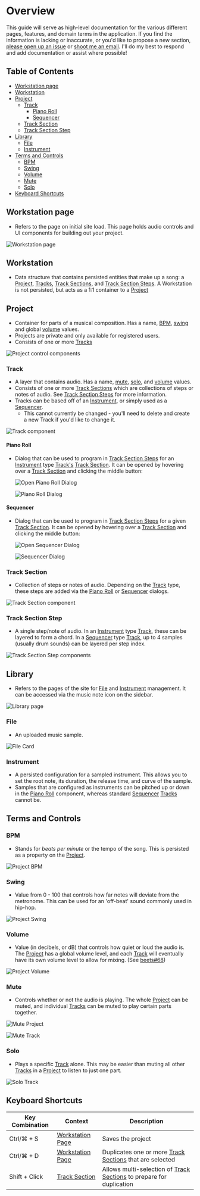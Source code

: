# Overview

This guide will serve as high-level documentation for the various different pages, features, and domain terms in the application. If you find the information is lacking or inaccurate, or you'd like to propose a new section, [please open up an issue](https://github.com/brandongregoryscott/beets/issues/new) or [shoot me an email](mailto:contact@brandonscott.me). I'll do my best to respond and add documentation or assist where possible!

## Table of Contents

-   [Workstation page](#workstation-page)
-   [Workstation](#workstation)
-   [Project](#project)
    -   [Track](#track)
        -   [Piano Roll](#piano-roll)
        -   [Sequencer](#sequencer)
    -   [Track Section](#track-section)
    -   [Track Section Step](#track-section-step)
-   [Library](#library)
    -   [File](#file)
    -   [Instrument](#instrument)
-   [Terms and Controls](#terms-and-controls)
    -   [BPM](#bpm)
    -   [Swing](#swing)
    -   [Volume](#volume)
    -   [Mute](#mute)
    -   [Solo](#solo)
-   [Keyboard Shortcuts](#keyboard-shortcuts)

## Workstation page

-   Refers to the page on initial site load. This page holds audio controls and UI components for building out your project.

![Workstation page](../../public/assets/WorkstationPage.png)

## Workstation

-   Data structure that contains persisted entities that make up a song: a [Project](#project), [Tracks](#track), [Track Sections](#track-section), and [Track Section Steps](#track-section-step). A Workstation is not persisted, but acts as a 1:1 container to a [Project](#project)

## Project

-   Container for parts of a musical composition. Has a name, [BPM](#bpm), [swing](#swing) and global [volume](#volume) values.
-   Projects are private and only available for registered users.
-   Consists of one or more [Tracks](#track)

![Project control components](../../public/assets/Project.png)

### Track

-   A layer that contains audio. Has a name, [mute](#mute), [solo](#solo), and [volume](#volume) values.
-   Consists of one or more [Track Sections](#track-section) which are collections of steps or notes of audio. See [Track Section Steps](#track-section-step) for more information.
-   Tracks can be based off of an [Instrument](#instrument), or simply used as a [Sequencer](#sequencer).
    -   This cannot currently be changed - you'll need to delete and create a new Track if you'd like to change it.

![Track component](../../public/assets/Track.png)

#### Piano Roll

-   Dialog that can be used to program in [Track Section Steps](#track-section-step) for an [Instrument](#instrument) type [Track's](#track) [Track Section](#track-section). It can be opened by hovering over a [Track Section](#track-section) and clicking the middle button:

    ![Open Piano Roll Dialog](../../public/assets/OpenPianoRoll.png)

    ![Piano Roll Dialog](../../public/assets/PianoRoll.png)

#### Sequencer

-   Dialog that can be used to program in [Track Section Steps](#track-section-step) for a given [Track Section](#track-section). It can be opened by hovering over a [Track Section](#track-section) and clicking the middle button:

    ![Open Sequencer Dialog](../../public/assets/OpenSequencer.png)

    ![Sequencer Dialog](../../public/assets/Sequencer.png)

### Track Section

-   Collection of steps or notes of audio. Depending on the [Track](#track) type, these steps are added via the [Piano Roll](#piano-roll) or [Sequencer](#sequencer) dialogs.

![Track Section component](../../public/assets/TrackSection.png)

### Track Section Step

-   A single step/note of audio. In an [Instrument](#instrument) type [Track](#track), these can be layered to form a chord. In a [Sequencer](#sequencer) type [Track](#track), up to 4 samples (usually drum sounds) can be layered per step index.

![Track Section Step components](../../public/assets/TrackSectionStep.png)

## Library

-   Refers to the pages of the site for [File](#file) and [Instrument](#instrument) management. It can be accessed via the music note icon on the sidebar.

![Library page](../../public/assets/Library.png)

### File

-   An uploaded music sample.

![File Card](../../public/assets/FileCard.png)

### Instrument

-   A persisted configuration for a sampled instrument. This allows you to set the root note, its duration, the release time, and curve of the sample.
-   Samples that are configured as instruments can be pitched up or down in the [Piano Roll](#piano-roll) component, whereas standard [Sequencer](#sequencer) [Tracks](#track) cannot be.

## Terms and Controls

### BPM

-   Stands for _beats per minute_ or the tempo of the song. This is persisted as a property on the [Project](#project).

![Project BPM](../../public/assets/ProjectBPM.png)

### Swing

-   Value from 0 - 100 that controls how far notes will deviate from the metronome. This can be used for an 'off-beat' sound commonly used in hip-hop.

![Project Swing](../../public/assets/ProjectSwing.png)

### Volume

-   Value (in decibels, or dB) that controls how quiet or loud the audio is. The [Project](#project) has a global volume level, and each [Track](#track) will eventually have its own volume level to allow for mixing. (See [beets#68](https://github.com/brandongregoryscott/beets/issues/68))

![Project Volume](../../public/assets/ProjectVolume.png)

### Mute

-   Controls whether or not the audio is playing. The whole [Project](#project) can be muted, and individual [Tracks](#track) can be muted to play certain parts together.

![Mute Project](../../public/assets/MuteProject.png)

![Mute Track](../../public/assets/MuteTrack.png)

### Solo

-   Plays a specific [Track](#track) alone. This may be easier than muting all other [Tracks](#track) in a [Project](#project) to listen to just one part.

![Solo Track](../../public/assets/SoloTrack.png)

## Keyboard Shortcuts

| Key Combination | Context                               | Description                                                                           |
| --------------- | ------------------------------------- | ------------------------------------------------------------------------------------- |
| Ctrl/⌘ + S      | [Workstation Page](#workstation-page) | Saves the project                                                                     |
| Ctrl/⌘ + D      | [Workstation Page](#workstation-page) | Duplicates one or more [Track Sections](#track-section) that are selected             |
| Shift + Click   | [Track Section](#track-section)       | Allows multi-selection of [Track Sections](#track-section) to prepare for duplication |
